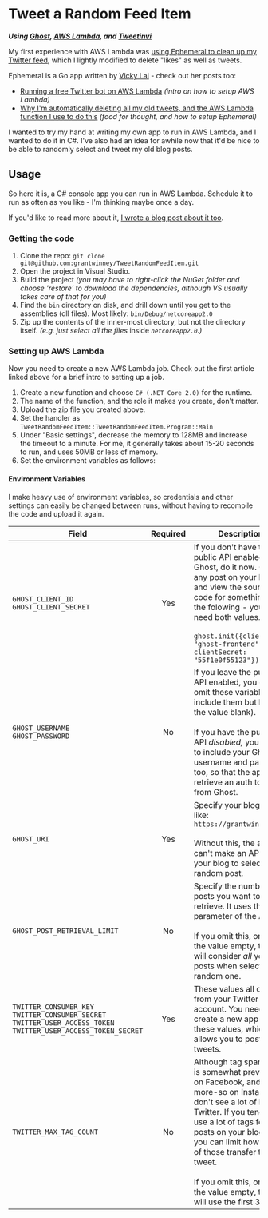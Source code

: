 # Tweet a Random Feed Item

***Using [Ghost](https://ghost.org/), [AWS Lambda](https://aws.amazon.com/lambda/), and [Tweetinvi](https://github.com/linvi/tweetinvi)***

My first experience with AWS Lambda was [using Ephemeral to clean up my Twitter feed](https://grantwinney.com/my-first-experience-with-aws-lambda/), which I lightly modified to delete "likes" as well as tweets.

Ephemeral is a Go app written by [Vicky Lai](https://vickylai.com/) - check out her posts too:

* [Running a free Twitter bot on AWS Lambda](https://vickylai.com/verbose/free-twitter-bot-aws-lambda/#setting-up-aws-lambda "Running a free Twitter bot on AWS Lambda") _(intro on how to setup AWS Lambda)_
* [Why I'm automatically deleting all my old tweets, and the AWS Lambda function I use to do this](https://medium.freecodecamp.org/why-im-automatically-deleting-all-my-old-tweets-and-the-aws-lambda-function-i-use-to-do-this-6d26ef517ee1 "Why I'm automatically deleting all my old tweets, and the AWS Lambda function I use to do this") _(food for thought, and how to setup Ephemeral)_

I wanted to try my hand at writing my own app to run in AWS Lambda, and I wanted to do it in C#. I've also had an idea for awhile now that it'd be nice to be able to randomly select and tweet my old blog posts.

## Usage

So here it is, a C# console app you can run in AWS Lambda. Schedule it to run as often as you like - I'm thinking maybe once a day.

If you'd like to read more about it, [I wrote a blog post about it too](https://grantwinney.com/using-aws-lambda-and-tweetinvi-to-tweet-a-random-ghost-blog-post/).

### Getting the code

1. Clone the repo: `git clone git@github.com:grantwinney/TweetRandomFeedItem.git`
2. Open the project in Visual Studio.
3. Build the project _(you may have to right-click the NuGet folder and choose 'restore' to download the dependencies, although VS usually takes care of that for you)_
4. Find the `bin` directory on disk, and drill down until you get to the assemblies (dll files). Most likely: `bin/Debug/netcoreapp2.0`
5. Zip up the contents of the inner-most directory, but not the directory itself. _(e.g. just select all the files_ inside _`netcoreapp2.0`.)_

### Setting up AWS Lambda

Now you need to create a new AWS Lambda job. Check out the first article linked above for a brief intro to setting up a job.

1. Create a new function and choose `C# (.NET Core 2.0)` for the runtime.
2. The name of the function, and the role it makes you create, don't matter.
3. Upload the zip file you created above.
4. Set the handler as `TweetRandomFeedItem::TweetRandomFeedItem.Program::Main`
5. Under "Basic settings", decrease the memory to 128MB and increase the timeout to a minute. For me, it generally takes about 15-20 seconds to run, and uses 50MB or less of memory.
6. Set the environment variables as follows:

#### Environment Variables

I make heavy use of environment variables, so credentials and other settings can easily be changed between runs, without having to recompile the code and upload it again.

| Field        | Required           | Description  |
| ------------- |:-------------:| -----|
| `GHOST_CLIENT_ID`<br>`GHOST_CLIENT_SECRET` | Yes | If you don't have the public API enabled in Ghost, do it now. Open any post on your blog and view the source code for something like the folowing - you'll need both values.<br><br>`ghost.init({clientId: "ghost-frontend", clientSecret: "55f1e0f55123"});`
| `GHOST_USERNAME`<br>`GHOST_PASSWORD` | No | If you leave the public API enabled, you can omit these variables (or include them but leave the value blank).<br><br>If you have the public API _disabled,_ you need to include your Ghost username and password too, so that the app can retrieve an auth token from Ghost. |
| `GHOST_URI`   | Yes | Specify your blog URL, like: `https://grantwinney.com`<br><br>Without this, the app can't make an API call to your blog to select a random post. |
| `GHOST_POST_RETRIEVAL_LIMIT`      | No | Specify the number of posts you want to retrieve. It uses the [limit](https://api.ghost.org/docs/limit) parameter of the API.<br><br>If you omit this, or leave the value empty, the app will consider *all* your posts when selecting a random one. |
| `TWITTER_CONSUMER_KEY`<br>`TWITTER_CONSUMER_SECRET`<br>`TWITTER_USER_ACCESS_TOKEN`<br>`TWITTER_USER_ACCESS_TOKEN_SECRET`      | Yes      | These values all come from your Twitter account. You need to create a new app to get these values, which allows you to post tweets. |
| `TWITTER_MAX_TAG_COUNT` | No      | Although tag spamming is somewhat prevalent on Facebook, and even more-so on Instagram, I don't see a lot of it on Twitter. If you tend to use a lot of tags for posts on your blog, then you can limit how many of those transfer to your tweet.<br><br>If you omit this, or leave the value empty, the app will use the first 3 tags. |
